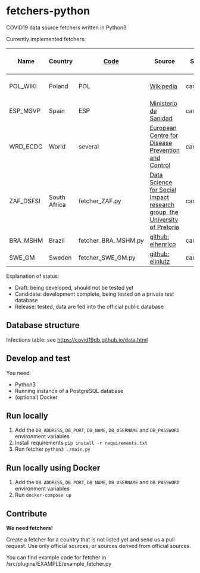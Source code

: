 # fetchers-python
COVID19 data source fetchers written in Python3

Currently implemented fetchers:

| Name     | Country | [Code](https://www.nationsonline.org/oneworld/country_code_list.htm) | Source | Status | Regional levels mapping |
|----------|---------|------|--------|--------|-------------------------|
| POL_WIKI | Poland | POL  | [Wikipedia](https://en.wikipedia.org/wiki/2020_coronavirus_pandemic_in_Poland) | candidate | adm_area_1: NA or Voivodeship |
| ESP_MSVP | Spain | ESP  | [Ministerio de Sanidad](https://raw.githubusercontent.com/victorvicpal/COVID19_es/master/data/final_data/dataCOVID19_es.csv) | candidate | adm_area_1: Comunidades autónomas |
| WRD_ECDC | World | several  | [European Centre for Disease Prevention and Control](https://www.ecdc.europa.eu/en/publications-data/download-todays-data-geographic-distribution-covid-19-cases-worldwide) | candidate | NA |
| ZAF_DSFSI | South Africa | fetcher_ZAF.py  | [Data Science for Social Impact research group, the University of Pretoria](https://github.com/dsfsi/covid19za) | candidate | adm_area_1: EC |
| BRA_MSHM | Brazil | fetcher_BRA_MSHM.py  | [github: elhenrico](https://github.com/elhenrico/covid19-Brazil-timeseries) | candidate | adm_area_1: AC|
| SWE_GM | Sweden | fetcher_SWE_GM.py  | [github: elinlutz](https://github.com/elinlutz/gatsby-map/tree/master/src/data/time_series) | candidate | adm_area_1: Blekinge|

Explanation of status:
- Draft: being developed, should not be tested yet
- Candidate: development complete, being tested on a private test database
- Release: tested, data are fed into the official public database


## Database structure

Infections table: see https://covid19db.github.io/data.html

## Develop and test

You need:
- Python3
- Running instance of a PostgreSQL database
- (optional) Docker


## Run locally

1. Add the `DB_ADDRESS`, `DB_PORT`, `DB_NAME`, `DB_USERNAME` and `DB_PASSWORD` environment variables
2. Install requirements ```pip install -r requirements.txt```
3. Run fetcher `python3 ./main.py`

## Run locally using Docker

1. Add the `DB_ADDRESS`, `DB_PORT`, `DB_NAME`, `DB_USERNAME` and `DB_PASSWORD` environment variables
2. Run ```docker-compose up```

## Contribute

**We need fetchers!**

Create a fetcher for a country that is not listed yet and send us a pull request.
Use only official sources, or sources derived from official sources.

You can find example code for fetcher in /src/plugins/EXAMPLE/example_fetcher.py
